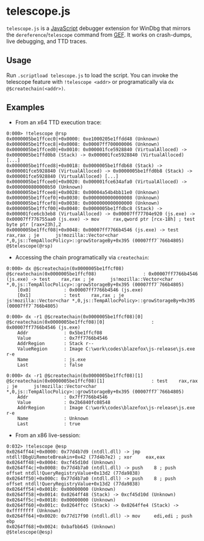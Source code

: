 # telescope.js

`telescope.js` is a [JavaScript](https://docs.microsoft.com/en-us/windows-hardware/drivers/debugger/javascript-debugger-scripting) debugger extension  for WinDbg that mirrors the `dereference`/`telescope` command from [GEF](https://github.com/hugsy/gef). It works on crash-dumps, live debugging, and TTD traces.

## Usage

Run `.scriptload telescope.js` to load the script. You can invoke the telescope feature with `!telescope <addr>` or programatically via `dx @$createchain(<addr>)`.

## Examples

* From an x64 TTD execution trace:

```text
0:000> !telescope @rsp
0x0000005be1ffcec0|+0x0000: 0xe1000205e1ffdd48 (Unknown)
0x0000005be1ffcec8|+0x0008: 0x00007ff700000006 (Unknown)
0x0000005be1ffced0|+0x0010: 0x000001fce5928840 (VirtualAlloced) -> 0x0000005be1ffd0b8 (Stack) -> 0x000001fce5928840 (VirtualAlloced) [...]
0x0000005be1ffced8|+0x0018: 0x0000005be1ffdb68 (Stack) -> 0x000001fce5928840 (VirtualAlloced) -> 0x0000005be1ffd0b8 (Stack) -> 0x000001fce5928840 (VirtualAlloced) [...]
0x0000005be1ffcee0|+0x0020: 0x000001fce634afa0 (VirtualAlloced) -> 0x0000000800000b50 (Unknown)
0x0000005be1ffcee8|+0x0028: 0x00004a54b4bb11e0 (Unknown)
0x0000005be1ffcef0|+0x0030: 0x0000000000000008 (Unknown)
0x0000005be1ffcef8|+0x0038: 0x0000000000000000 (Unknown)
0x0000005be1ffcf00|+0x0040: 0x0000005be1ffdbc8 (Stack) -> 0x000001fce6cb3eb8 (VirtualAlloced) -> 0x00007ff77704e920 (js.exe) -> 0x00007ff776755aa0 (js.exe) -> mov     rax,qword ptr [rcx-18h] ; test    byte ptr [rax+23h],2
0x0000005be1ffcf08|+0x0048: 0x00007ff7766b4546 (js.exe) -> test    rax,rax ; je      js!mozilla::Vector<char *,0,js::TempAllocPolicy>::growStorageBy+0x395 (00007ff7`766b4805)
@$telescope(@rsp)
```

* Accessing the chain programatically via `createchain`:

```text
0:000> dx @$createchain(0x0000005be1ffcf08)
@$createchain(0x0000005be1ffcf08)                 : 0x00007ff7766b4546 (js.exe) -> test    rax,rax ; je      js!mozilla::Vector<char *,0,js::TempAllocPolicy>::growStorageBy+0x395 (00007ff7`766b4805)
    [0x0]            : 0x00007ff7766b4546 (js.exe)
    [0x1]            : test    rax,rax ; je      js!mozilla::Vector<char *,0,js::TempAllocPolicy>::growStorageBy+0x395 (00007ff7`766b4805)

0:000> dx -r1 @$createchain(0x0000005be1ffcf08)[0]
@$createchain(0x0000005be1ffcf08)[0]                 : 0x00007ff7766b4546 (js.exe)
    Addr             : 0x5be1ffcf08
    Value            : 0x7ff7766b4546
    AddrRegion       : Stack r--
    ValueRegion      : Image C:\work\codes\blazefox\js-release\js.exe r-e
    Name             : js.exe
    Last             : false

0:000> dx -r1 @$createchain(0x0000005be1ffcf08)[1]
@$createchain(0x0000005be1ffcf08)[1]                 : test    rax,rax ; je      js!mozilla::Vector<char *,0,js::TempAllocPolicy>::growStorageBy+0x395 (00007ff7`766b4805)
    Addr             : 0x7ff7766b4546
    Value            : 0x2b6840fc08548
    AddrRegion       : Image C:\work\codes\blazefox\js-release\js.exe r-e
    Name             : Unknown
    Last             : true
```

* From an x86 live-session:

```text
0:032> !telescope @esp
0x0264ff44|+0x0000: 0x77d4b7d9 (ntdll.dll) -> jmp     ntdll!DbgUiRemoteBreakin+0x42 (77d4b7e2) ; xor     eax,eax
0x0264ff48|+0x0004: 0xcf45d10d (Unknown)
0x0264ff4c|+0x0008: 0x77d4b7a0 (ntdll.dll) -> push    8 ; push    offset ntdll!QueryRegistryValue+0x13d2 (77da9838)
0x0264ff50|+0x000c: 0x77d4b7a0 (ntdll.dll) -> push    8 ; push    offset ntdll!QueryRegistryValue+0x13d2 (77da9838)
0x0264ff54|+0x0010: 0x00000000 (Unknown)
0x0264ff58|+0x0014: 0x0264ff48 (Stack) -> 0xcf45d10d (Unknown)
0x0264ff5c|+0x0018: 0x00000000 (Unknown)
0x0264ff60|+0x001c: 0x0264ffcc (Stack) -> 0x0264ffe4 (Stack) -> 0xffffffff (Unknown)
0x0264ff64|+0x0020: 0x77d17f90 (ntdll.dll) -> mov     edi,edi ; push    ebp
0x0264ff68|+0x0024: 0xbafbb645 (Unknown)
@$telescope(@esp)
```
